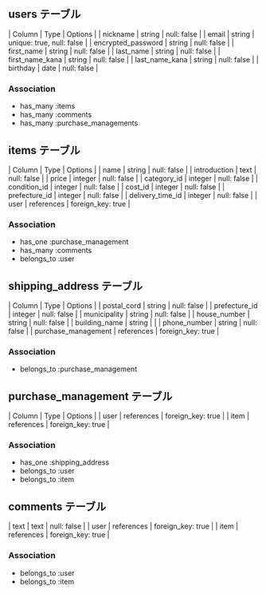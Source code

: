 ## users テーブル

| Column             | Type   | Options                   |
| nickname           | string | null: false               |
| email              | string | unique: true, null: false |
| encrypted_password | string | null: false               |
| first_name         | string | null: false               |
| last_name          | string | null: false               |
| first_name_kana    | string | null: false               |
| last_name_kana     | string | null: false               |
| birthday           | date   | null: false               |

### Association
- has_many   :items
- has_many   :comments
- has_many   :purchase_managements

## items テーブル

| Column           | Type       | Options           |
| name             | string     | null: false       |
| introduction     | text       | null: false       |
| price            | integer    | null: false       |
| category_id      | integer    | null: false       |
| condition_id     | integer    | null: false       |
| cost_id          | integer    | null: false       |
| prefecture_id   | integer    | null: false       |
| delivery_time_id | integer    | null: false       |
| user             | references | foreign_key: true |

### Association
- has_one    :purchase_management
- has_many   :comments
- belongs_to :user

## shipping_address テーブル

| Column              | Type       | Options           |
| postal_cord         | string     | null: false       |
| prefecture_id      | integer    | null: false       |
| municipality        | string     | null: false       |
| house_number        | string     | null: false       |
| building_name       | string     |                   |
| phone_number        | string     | null: false       |
| purchase_management | references | foreign_key: true |

### Association
- belongs_to :purchase_management

## purchase_management テーブル

| Column | Type       | Options           |
| user   | references | foreign_key: true |
| item   | references | foreign_key: true |

### Association
- has_one :shipping_address
- belongs_to :user
- belongs_to :item

## comments テーブル

| text | text       | null: false       |
| user | references | foreign_key: true |
| item | references | foreign_key: true |

### Association
- belongs_to :user
- belongs_to :item
